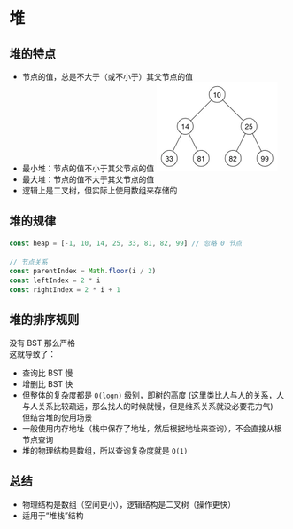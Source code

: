 # 堆

## 堆的特点
- 节点的值，总是不大于（或不小于）其父节点的值
- 最小堆：节点的值不小于其父节点的值
![最小堆](./最小堆.webp)
- 最大堆：节点的值不大于其父节点的值
- 逻辑上是二叉树，但实际上使用数组来存储的

## 堆的规律
```js
const heap = [-1, 10, 14, 25, 33, 81, 82, 99] // 忽略 0 节点

// 节点关系
const parentIndex = Math.floor(i / 2)
const leftIndex = 2 * i
const rightIndex = 2 * i + 1
```

## 堆的排序规则
没有 BST 那么严格 <br/>
这就导致了：<br/>
- 查询比 BST 慢
- 增删比 BST 快
- 但整体的复杂度都是 `O(logn)` 级别，即树的高度
(这里类比人与人的关系，人与人关系比较疏远，那么找人的时候就慢，但是维系关系就没必要花力气)<br/>
但结合堆的使用场景
- 一般使用内存地址（栈中保存了地址，然后根据地址来查询），不会直接从根节点查询
- 堆的物理结构是数组，所以查询复杂度就是 `O(1)`

## 总结
- 物理结构是数组（空间更小），逻辑结构是二叉树（操作更快）
- 适用于“堆栈”结构


